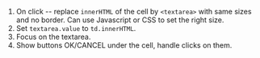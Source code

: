 
1. On click -- replace `innerHTML` of the cell by `<textarea>` with same sizes and no border. Can use Javascript or CSS to set the right size.
2. Set `textarea.value` to `td.innerHTML`.
3. Focus on the textarea.
4. Show buttons OK/CANCEL under the cell, handle clicks on them.
